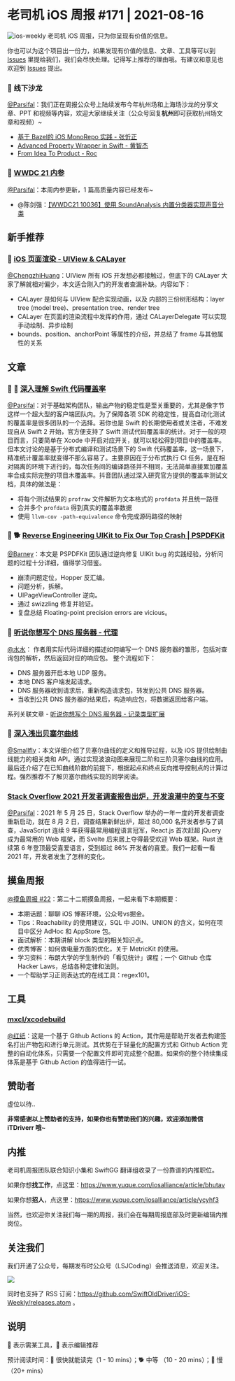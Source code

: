 # 老司机 iOS 周报 #171 | 2021-08-16

![ios-weekly](https://github.com/SwiftOldDriver/iOS-Weekly/blob/master/assets/ios-weekly.png?raw=true)
老司机 iOS 周报，只为你呈现有价值的信息。

你也可以为这个项目出一份力，如果发现有价值的信息、文章、工具等可以到 [Issues](https://github.com/SwiftOldDriver/iOS-Weekly/issues) 里提给我们，我们会尽快处理。记得写上推荐的理由哦。有建议和意见也欢迎到 [Issues](https://github.com/SwiftOldDriver/iOS-Weekly/issues) 提出。

### 🌟 线下沙龙

[@Parsifal](https://github.com/ParsifalC)：我们正在周报公众号上陆续发布今年杭州场和上海场沙龙的分享文章、PPT 和视频等内容，欢迎大家继续关注（公众号回复**杭州**即可获取杭州场文章和视频）~

- [基于 Bazel的 iOS MonoRepo 实践 - 张忻正](https://mp.weixin.qq.com/s/zFrKoHPBv3qz8TiwdqP8Fw)
- [Advanced Property Wrapper in Swift - 黄智杰](https://mp.weixin.qq.com/s/psgRgIZlVDtIeQeDmUmXOw)
- [From Idea To Product - Roc](https://mp.weixin.qq.com/s/TZHrFOU65iG7QQwP8b96-w)

### 🌟 [WWDC 21 内参](https://xiaozhuanlan.com/wwdc21)

[@Parsifal](https://github.com/ParsifalC)：本周内参更新，1 篇高质量内容已经发布~

- @陈剑强：[【WWDC21 10036】使用 SoundAnalysis 内置分类器实现声音分类](https://xiaozhuanlan.com/topic/5627914803)

## 新手推荐

### 🐎 [iOS 页面渲染 - UIView & CALayer](https://mp.weixin.qq.com/s/ElGEsJoh3Y1-BWlvz1yJ9w)
[@ChengzhiHuang](https://github.com/ChengzhiHuang)：UIView 所有 iOS 开发想必都接触过，但底下的 CALayer 大家了解就相对偏少，本文适合刚入门的开发者查漏补缺。内容如下：

- CALayer 是如何与 UIView 配合实现动画，以及 内部的三份树形结构：layer tree (model tree)、presentation tree、render tree
- CALayer 在页面的渲染流程中发挥的作用，通过 CALayerDelegate 可以实现手动绘制、异步绘制
- bounds、position、anchorPoint 等属性的介绍，并总结了 frame 与其他属性的关系

## 文章

### 🌟 🐢 [深入理解 Swift 代码覆盖率](https://mp.weixin.qq.com/s/uKfrC2NB3njzF1JQUt_cbg)

[@Parsifal](https://github.com/ParsifalC)：对于基础架构团队，输出产物的稳定性是至关重要的，尤其是像字节这样一个超大型的客户端团队内。为了保障各项 SDK 的稳定性，提高自动化测试的覆盖率是很多团队的一个选择。若你也是 Swift 的长期使用者或关注者，不难发现自从 Swift 2 开始，官方便支持了 Swift 测试代码覆盖率的统计。对于一般的项目而言，只要简单在 Xcode 中开启对应开关，就可以轻松得到项目中的覆盖率。但本文讨论的是基于分布式编译和测试场景下的 Swift 代码覆盖率，这一场景下，精准统计覆盖率就变得不那么容易了。主要原因在于分布式执行 CI 任务，是在相对隔离的环境下进行的，每次任务间的编译路径并不相同，无法简单直接累加覆盖率合成实际完整的项目木覆盖率。抖音团队通过深入研究官方提供的覆盖率测试文档，具体的做法是：

- 将每个测试结果的 `profraw` 文件解析为文本格式的 `profdata` 并且统一路径
- 合并多个 `profdata` 得到真实的覆盖率数据
- 使用 `llvm-cov -path-equivalence` 命令完成源码路径的映射

### 🌟 🐕 [Reverse Engineering UIKit to Fix Our Top Crash | PSPDFKit](https://pspdfkit.com/blog/2021/reverse-engineering-uikit/)

[@Barney](https://github.com/BarneyZhaoooo)：本文是 PSPDFKit 团队通过逆向修复 UIKit bug 的实践经验，分析问题的过程十分详细，值得学习借鉴。

- 崩溃问题定位，Hopper 反汇编。
- 问题分析，拆解。
- UIPageViewController 逆向。
- 通过 swizzling 修复并验证。
- 复盘总结 Floating-point precision errors are vicious。

### 🐢 [听说你想写个 DNS 服务器 - 代理](https://mp.weixin.qq.com/s?__biz=Mzg4MjU2Mzc1MQ==&mid=2247486791&idx=1&sn=2695a508ea45e43527875058ad106e6d&chksm=cf55828ff8220b990eb722b4fb149b8cd424133d05646ea7e369ab4597c1e97503714a6f20dd&token=1722840270&lang=zh_CN#rd)
[@水水](https://www.xuyanlan.com)： 作者用实际代码详细的描述如何编写一个 DNS 服务器的雏形，包括对查询包的解析，然后返回对应的响应包。
整个流程如下：
- DNS 服务器开启本地 UDP 服务。
- 本地 DNS 客户端发起请求。
- DNS 服务器收到请求后，重新构造请求包，转发到公共 DNS 服务器。
- 当收到公共 DNS 服务器的结果后，构造响应包，将数据返回给客户端。

系列关联文章 - [听说你想写个 DNS 服务器 - 记录类型扩展](https://mp.weixin.qq.com/s?__biz=Mzg4MjU2Mzc1MQ==&mid=2247486727&idx=1&sn=a71ed08275433e15593069e010c31c02&chksm=cf5582cff8220bd96ce28f0dd8874f27064e3999792e6ad25d90a0cf2f56651278495a6927de&token=1722840270&lang=zh_CN&scene=21#wechat_redirect)

### 🐎 [深入浅出贝塞尔曲线](https://juejin.cn/post/6995482699037147166)
[@Smallfly](https://github.com/iostalks)：本文详细介绍了贝塞尔曲线的定义和推导过程，以及 iOS 提供绘制曲线能力的相关类和 API。通过实现波浪动图来展现二阶和三阶贝塞尔曲线的应用。最后还介绍了在已知曲线阶数的前提下，根据起点和终点反向推导控制点的计算过程。强烈推荐不了解贝塞尔曲线实现的同学阅读。

### [Stack Overflow 2021 开发者调查报告出炉，开发浪潮中的变与不变](https://mp.weixin.qq.com/s/E6R3dXGBa4YzzuekxPMgOw)

[@Parsifal](https://github.com/ParsifalC)：2021 年 5 月 25 日，Stack Overflow 举办的一年一度的开发者调查重新启动，就在 8 月 2 日，调查结果新鲜出炉，超过 80,000 名开发者参与了调查，JavaScript 连续 9 年获得最常用编程语言冠军，React.js 首次赶超 jQuery 成为最常用的 Web 框架，而 Svelte 后来居上夺得最受欢迎 Web 框架。Rust 连续第 6 年登顶最受喜爱语言，受到超过 86% 开发者的喜爱。我们一起看一看 2021 年，开发者发生了怎样的变化。

## 摸鱼周报

[@摸鱼周报 #22](https://mp.weixin.qq.com/s/JI5mlzX9cYhXJS81k1WE6A)：第二十二期摸鱼周报，一起来看下本期概要：

* 本期话题：聊聊 iOS 博客环境，公众号vs掘金。
* Tips：Reachability 的使用建议，SQL 中 JOIN、UNION 的含义，如何在项目中区分 AdHoc 和 AppStore 包。
* 面试解析：本期讲解 block 类型的相关知识点。
* 优秀博客：如何做电量方面的优化，关于 MetricKit 的使用。
* 学习资料：布朗大学的学生制作的「看见统计」课程；一个 Github 仓库 Hacker Laws，总结各种定律和法则。
* 一个帮助学习正则表达式的在线工具：regex101。

## 工具

### [mxcl/xcodebuild](https://github.com/mxcl/xcodebuild)

[@红纸](https://github.com/nianran)：这是一个基于 Github Actions 的 Action，其作用是帮助开发者去构建签名打出产物包和进行单元测试。其优势在于轻量化的配置方式和 Github Action 完整的自动化体系，只需要一个配置文件即可完成整个配置。如果你的整个持续集成体系是基于 Github Action 的值得进行一试。

## 赞助者

虚位以待..

**非常感谢以上赞助者的支持，如果你也有赞助我们的兴趣，欢迎添加微信 iTDriverr 哦~**

## 内推

老司机周报团队联合知识小集和 SwiftGG 翻译组收录了一份靠谱的内推职位。

如果你想**找工作**，点这里：https://www.yuque.com/iosalliance/article/bhutav

如果你想**招人**，点这里：https://www.yuque.com/iosalliance/article/ycyhf3

当然，也欢迎你关注我们每一期的周报，我们会在每期周报底部及时更新编辑内推岗位。

## 关注我们

我们开通了公众号，每期发布时公众号（LSJCoding）会推送消息，欢迎关注。

![](https://github.com/SwiftOldDriver/iOS-Weekly/blob/master/assets/qrcode_for_wechat.jpg?raw=true)

同时也支持了 RSS 订阅：https://github.com/SwiftOldDriver/iOS-Weekly/releases.atom 。

## 说明

🚧 表示需某工具，🌟 表示编辑推荐

预计阅读时间：🐎 很快就能读完（1 - 10 mins）；🐕 中等 （10 - 20 mins）；🐢 慢（20+ mins）

